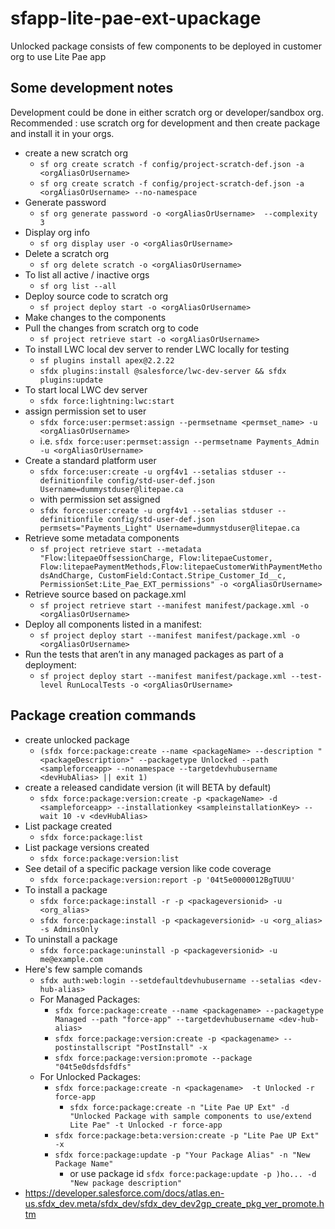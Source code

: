 # sfapp-lite-pae-ext-upackage
Unlocked package consists of few components to be deployed in customer org to use Lite Pae app

## Some development notes
Development could be done in either scratch org or developer/sandbox org.
Recommended : use scratch org for development and then create package and install it in your orgs.
* create a new scratch org
    * ```sf org create scratch -f config/project-scratch-def.json -a <orgAliasOrUsername>```
    * ```sf org create scratch -f config/project-scratch-def.json -a <orgAliasOrUsername> --no-namespace```
* Generate password
    * ```sf org generate password -o <orgAliasOrUsername>  --complexity 3```
* Display org info
    * ```sf org display user -o <orgAliasOrUsername>```
* Delete a scratch org
    * ```sf org delete scratch -o <orgAliasOrUsername>```
* To list all active / inactive orgs
    * ```sf org list --all```
* Deploy source code to scratch org
    * ```sf project deploy start -o <orgAliasOrUsername>```
* Make changes to the components
* Pull the changes from scratch org to code
    * ```sf project retrieve start -o <orgAliasOrUsername>```
* To install LWC local dev server to render LWC locally for testing
    * ```sf plugins install apex@2.2.22```
    * ```sfdx plugins:install @salesforce/lwc-dev-server && sfdx plugins:update```
* To start local LWC dev server
    * ```sfdx force:lightning:lwc:start```
* assign permission set to user
    * ```sfdx force:user:permset:assign --permsetname <permset_name> -u <orgAliasOrUsername>```
    * i.e. ```sfdx force:user:permset:assign --permsetname Payments_Admin -u <orgAliasOrUsername>``` 
* Create a standard platform user
    * ```sfdx force:user:create -u orgf4v1 --setalias stduser --definitionfile config/std-user-def.json Username=dummystduser@litepae.ca```
    * with permission set assigned
    * ```sfdx force:user:create -u orgf4v1 --setalias stduser --definitionfile config/std-user-def.json permsets="Payments_Light" Username=dummystduser@litepae.ca```
* Retrieve some metadata components
    * ```sf project retrieve start --metadata "Flow:litepaeOffsessionCharge, Flow:litepaeCustomer, Flow:litepaePaymentMethods,Flow:litepaeCustomerWithPaymentMethodsAndCharge, CustomField:Contact.Stripe_Customer_Id__c, PermissionSet:Lite_Pae_EXT_permissions" -o <orgAliasOrUsername>```
* Retrieve source based on package.xml
    * ```sf project retrieve start --manifest manifest/package.xml -o <orgAliasOrUsername>```
* Deploy all components listed in a manifest:
    * ```sf project deploy start --manifest manifest/package.xml -o <orgAliasOrUsername>```
* Run the tests that aren’t in any managed packages as part of a deployment:
    * ```sf project deploy start --manifest manifest/package.xml --test-level RunLocalTests -o <orgAliasOrUsername>```

## Package creation commands
* create unlocked package 
    * ```(sfdx force:package:create --name <packageName> --description "<packageDescription>" --packagetype Unlocked --path <sampleforceapp> --nonamespace --targetdevhubusername <devHubAlias> || exit 1)```
* create a released candidate version (it will BETA by default)
    * ```sfdx force:package:version:create -p <packageName> -d <sampleforceapp> --installationkey <sampleinstallationKey> --wait 10 -v <devHubAlias>```
* List package created 
    * ```sfdx force:package:list```
* List package versions created 
    * ```sfdx force:package:version:list```
* See detail of a specific package version like code coverage
    * ```sfdx force:package:version:report -p '04t5e0000012BgTUUU'```
* To install a package
    * ```sfdx force:package:install -r -p <packageversionid> -u <org_alias>```
    * ```sfdx force:package:install -p <packageversionid> -u <org_alias> -s AdminsOnly```
* To uninstall a package
    * ```sfdx force:package:uninstall -p <packageversionid> -u me@example.com```
* Here's few sample comands
    * ```sfdx auth:web:login --setdefaultdevhubusername --setalias <dev-hub-alias>```
    * For Managed Packages:
        * ```sfdx force:package:create --name <packagename> --packagetype Managed --path "force-app" --targetdevhubusername <dev-hub-alias>```
        * ```sfdx force:package:version:create -p <packagename> --postinstallscript "PostInstall" -x```
        * ```sfdx force:package:version:promote --package "04t5e0dsfdsfdfs"```
    * For Unlocked Packages:
        * ```sfdx force:package:create -n <packagename>  -t Unlocked -r force-app```
            * ```sfdx force:package:create -n "Lite Pae UP Ext" -d "Unlocked Package with sample components to use/extend Lite Pae" -t Unlocked -r force-app```
        * ```sfdx force:package:beta:version:create -p "Lite Pae UP Ext" -x```
        * ```sfdx force:package:update -p "Your Package Alias" -n "New Package Name"```
            * or use package id ```sfdx force:package:update -p )ho... -d "New package description"```
* https://developer.salesforce.com/docs/atlas.en-us.sfdx_dev.meta/sfdx_dev/sfdx_dev_dev2gp_create_pkg_ver_promote.htm
